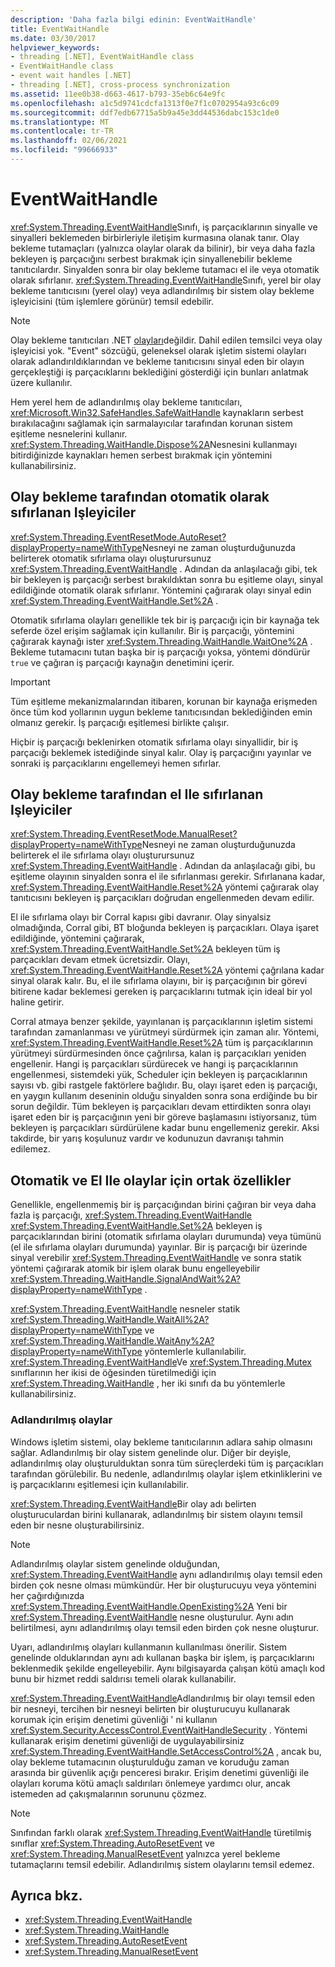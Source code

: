 ```yaml
---
description: 'Daha fazla bilgi edinin: EventWaitHandle'
title: EventWaitHandle
ms.date: 03/30/2017
helpviewer_keywords:
- threading [.NET], EventWaitHandle class
- EventWaitHandle class
- event wait handles [.NET]
- threading [.NET], cross-process synchronization
ms.assetid: 11ee0b38-d663-4617-b793-35eb6c64e9fc
ms.openlocfilehash: a1c5d9741cdcfa1313f0e7f1c0702954a93c6c09
ms.sourcegitcommit: ddf7edb67715a5b9a45e3dd44536dabc153c1de0
ms.translationtype: MT
ms.contentlocale: tr-TR
ms.lasthandoff: 02/06/2021
ms.locfileid: "99666933"
---
```

# <a name="eventwaithandle"></a>EventWaitHandle

<xref:System.Threading.EventWaitHandle>Sınıfı, iş parçacıklarının sinyalle ve sinyalleri beklemeden birbirleriyle iletişim kurmasına olanak tanır. Olay bekleme tutamaçları (yalnızca olaylar olarak da bilinir), bir veya daha fazla bekleyen iş parçacığını serbest bırakmak için sinyallenebilir bekleme tanıtıcılardır. Sinyalden sonra bir olay bekleme tutamacı el ile veya otomatik olarak sıfırlanır. <xref:System.Threading.EventWaitHandle>Sınıfı, yerel bir olay bekleme tanıtıcısını (yerel olay) veya adlandırılmış bir sistem olay bekleme işleyicisini (tüm işlemlere görünür) temsil edebilir.  
  
> [!NOTE]
> Olay bekleme tanıtıcıları .NET [olayları](../events/index.md)değildir. Dahil edilen temsilci veya olay işleyicisi yok. "Event" sözcüğü, geleneksel olarak işletim sistemi olayları olarak adlandırıldıklarından ve bekleme tanıtıcısını sinyal eden bir olayın gerçekleştiği iş parçacıklarını beklediğini gösterdiği için bunları anlatmak üzere kullanılır.  
  
 Hem yerel hem de adlandırılmış olay bekleme tanıtıcıları, <xref:Microsoft.Win32.SafeHandles.SafeWaitHandle> kaynakların serbest bırakılacağını sağlamak için sarmalayıcılar tarafından korunan sistem eşitleme nesnelerini kullanır. <xref:System.Threading.WaitHandle.Dispose%2A>Nesnesini kullanmayı bitirdiğinizde kaynakları hemen serbest bırakmak için yöntemini kullanabilirsiniz.  
  
## <a name="event-wait-handles-that-reset-automatically"></a>Olay bekleme tarafından otomatik olarak sıfırlanan Işleyiciler  

 <xref:System.Threading.EventResetMode.AutoReset?displayProperty=nameWithType>Nesneyi ne zaman oluşturduğunuzda belirterek otomatik sıfırlama olayı oluşturursunuz <xref:System.Threading.EventWaitHandle> . Adından da anlaşılacağı gibi, tek bir bekleyen iş parçacığı serbest bırakıldıktan sonra bu eşitleme olayı, sinyal edildiğinde otomatik olarak sıfırlanır. Yöntemini çağırarak olayı sinyal edin <xref:System.Threading.EventWaitHandle.Set%2A> .  
  
 Otomatik sıfırlama olayları genellikle tek bir iş parçacığı için bir kaynağa tek seferde özel erişim sağlamak için kullanılır. Bir iş parçacığı, yöntemini çağırarak kaynağı ister <xref:System.Threading.WaitHandle.WaitOne%2A> . Bekleme tutamacını tutan başka bir iş parçacığı yoksa, yöntemi döndürür `true` ve çağıran iş parçacığı kaynağın denetimini içerir.  
  
> [!IMPORTANT]
> Tüm eşitleme mekanizmalarından itibaren, korunan bir kaynağa erişmeden önce tüm kod yollarının uygun bekleme tanıtıcısından beklediğinden emin olmanız gerekir. İş parçacığı eşitlemesi birlikte çalışır.  
  
 Hiçbir iş parçacığı beklenirken otomatik sıfırlama olayı sinyallidir, bir iş parçacığı beklemek istediğinde sinyal kalır. Olay iş parçacığını yayınlar ve sonraki iş parçacıklarını engellemeyi hemen sıfırlar.  
  
## <a name="event-wait-handles-that-reset-manually"></a>Olay bekleme tarafından el Ile sıfırlanan Işleyiciler  

 <xref:System.Threading.EventResetMode.ManualReset?displayProperty=nameWithType>Nesneyi ne zaman oluşturduğunuzda belirterek el ile sıfırlama olayı oluşturursunuz <xref:System.Threading.EventWaitHandle> . Adından da anlaşılacağı gibi, bu eşitleme olayının sinyalden sonra el ile sıfırlanması gerekir. Sıfırlanana kadar, <xref:System.Threading.EventWaitHandle.Reset%2A> yöntemi çağırarak olay tanıtıcısını bekleyen iş parçacıkları doğrudan engellenmeden devam edilir.  
  
 El ile sıfırlama olayı bir Corral kapısı gibi davranır. Olay sinyalsiz olmadığında, Corral gibi, BT bloğunda bekleyen iş parçacıkları. Olaya işaret edildiğinde, yöntemini çağırarak, <xref:System.Threading.EventWaitHandle.Set%2A> bekleyen tüm iş parçacıkları devam etmek ücretsizdir. Olayı, <xref:System.Threading.EventWaitHandle.Reset%2A> yöntemi çağrılana kadar sinyal olarak kalır. Bu, el ile sıfırlama olayını, bir iş parçacığının bir görevi bitirene kadar beklemesi gereken iş parçacıklarını tutmak için ideal bir yol haline getirir.  
  
 Corral atmaya benzer şekilde, yayınlanan iş parçacıklarının işletim sistemi tarafından zamanlanması ve yürütmeyi sürdürmek için zaman alır. Yöntemi, <xref:System.Threading.EventWaitHandle.Reset%2A> tüm iş parçacıklarının yürütmeyi sürdürmesinden önce çağrılırsa, kalan iş parçacıkları yeniden engellenir. Hangi iş parçacıkları sürdürecek ve hangi iş parçacıklarının engellenmesi, sistemdeki yük, Scheduler için bekleyen iş parçacıklarının sayısı vb. gibi rastgele faktörlere bağlıdır. Bu, olayı işaret eden iş parçacığı, en yaygın kullanım deseninin olduğu sinyalden sonra sona erdiğinde bu bir sorun değildir. Tüm bekleyen iş parçacıkları devam ettirdikten sonra olayı işaret eden bir iş parçacığının yeni bir göreve başlamasını istiyorsanız, tüm bekleyen iş parçacıkları sürdürülene kadar bunu engellemeniz gerekir. Aksi takdirde, bir yarış koşulunuz vardır ve kodunuzun davranışı tahmin edilemez.  
  
## <a name="features-common-to-automatic-and-manual-events"></a>Otomatik ve El Ile olaylar için ortak özellikler  

 Genellikle, engellenmemiş bir iş parçacığından birini çağıran bir veya daha fazla iş parçacığı, <xref:System.Threading.EventWaitHandle> <xref:System.Threading.EventWaitHandle.Set%2A> bekleyen iş parçacıklarından birini (otomatik sıfırlama olayları durumunda) veya tümünü (el ile sıfırlama olayları durumunda) yayınlar. Bir iş parçacığı bir üzerinde sinyal verebilir <xref:System.Threading.EventWaitHandle> ve sonra statik yöntemi çağırarak atomik bir işlem olarak bunu engelleyebilir <xref:System.Threading.WaitHandle.SignalAndWait%2A?displayProperty=nameWithType> .  
  
 <xref:System.Threading.EventWaitHandle> nesneler statik <xref:System.Threading.WaitHandle.WaitAll%2A?displayProperty=nameWithType> ve <xref:System.Threading.WaitHandle.WaitAny%2A?displayProperty=nameWithType> yöntemlerle kullanılabilir. <xref:System.Threading.EventWaitHandle>Ve <xref:System.Threading.Mutex> sınıflarının her ikisi de öğesinden türetilmediği için <xref:System.Threading.WaitHandle> , her iki sınıfı da bu yöntemlerle kullanabilirsiniz.  
  
### <a name="named-events"></a>Adlandırılmış olaylar  

 Windows işletim sistemi, olay bekleme tanıtıcılarının adlara sahip olmasını sağlar. Adlandırılmış bir olay sistem genelinde olur. Diğer bir deyişle, adlandırılmış olay oluşturulduktan sonra tüm süreçlerdeki tüm iş parçacıkları tarafından görülebilir. Bu nedenle, adlandırılmış olaylar işlem etkinliklerini ve iş parçacıklarını eşitlemesi için kullanılabilir.  
  
 <xref:System.Threading.EventWaitHandle>Bir olay adı belirten oluşturuculardan birini kullanarak, adlandırılmış bir sistem olayını temsil eden bir nesne oluşturabilirsiniz.  
  
> [!NOTE]
> Adlandırılmış olaylar sistem genelinde olduğundan, <xref:System.Threading.EventWaitHandle> aynı adlandırılmış olayı temsil eden birden çok nesne olması mümkündür. Her bir oluşturucuyu veya yöntemini her çağırdığınızda <xref:System.Threading.EventWaitHandle.OpenExisting%2A> Yeni bir <xref:System.Threading.EventWaitHandle> nesne oluşturulur. Aynı adın belirtilmesi, aynı adlandırılmış olayı temsil eden birden çok nesne oluşturur.  
  
 Uyarı, adlandırılmış olayları kullanmanın kullanılması önerilir. Sistem genelinde olduklarından aynı adı kullanan başka bir işlem, iş parçacıklarını beklenmedik şekilde engelleyebilir. Aynı bilgisayarda çalışan kötü amaçlı kod bunu bir hizmet reddi saldırısı temeli olarak kullanabilir.  
  
 <xref:System.Threading.EventWaitHandle>Adlandırılmış bir olayı temsil eden bir nesneyi, tercihen bir nesneyi belirten bir oluşturucuyu kullanarak korumak için erişim denetimi güvenliği ' ni kullanın <xref:System.Security.AccessControl.EventWaitHandleSecurity> . Yöntemi kullanarak erişim denetimi güvenliği de uygulayabilirsiniz <xref:System.Threading.EventWaitHandle.SetAccessControl%2A> , ancak bu, olay bekleme tutamacının oluşturulduğu zaman ve koruduğu zaman arasında bir güvenlik açığı penceresi bırakır. Erişim denetimi güvenliği ile olayları koruma kötü amaçlı saldırıları önlemeye yardımcı olur, ancak istemeden ad çakışmalarının sorununu çözmez.  
  
> [!NOTE]
> Sınıfından farklı olarak <xref:System.Threading.EventWaitHandle> türetilmiş sınıflar <xref:System.Threading.AutoResetEvent> ve <xref:System.Threading.ManualResetEvent> yalnızca yerel bekleme tutamaçlarını temsil edebilir. Adlandırılmış sistem olaylarını temsil edemez.  
  
## <a name="see-also"></a>Ayrıca bkz.

- <xref:System.Threading.EventWaitHandle>
- <xref:System.Threading.WaitHandle>
- <xref:System.Threading.AutoResetEvent>
- <xref:System.Threading.ManualResetEvent>
